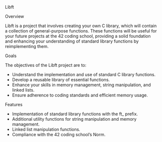 Libft

Overview

Libft is a project that involves creating your own C library, which will contain a collection of general-purpose functions. These functions will be useful for your future projects at the 42 coding school, providing a solid foundation and enhancing your understanding of standard library functions by reimplementing them.

Goals

The objectives of the Libft project are to:

- Understand the implementation and use of standard C library functions.
- Develop a reusable library of essential functions.
- Enhance your skills in memory management, string manipulation, and linked lists.
- Ensure adherence to coding standards and efficient memory usage.

Features

- Implementation of standard library functions with the ft_ prefix.
- Additional utility functions for string manipulation and memory management.
- Linked list manipulation functions.
- Compliance with the 42 coding school’s Norm.
